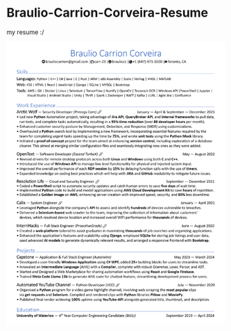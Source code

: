 # Braulio-Carrion-Corveira-Resume

my resume :/


![Braulio Carrion Corveira Resume - 4B](Braulio%20Carrion%20Corveira%20Resume%20-%204B.png)
